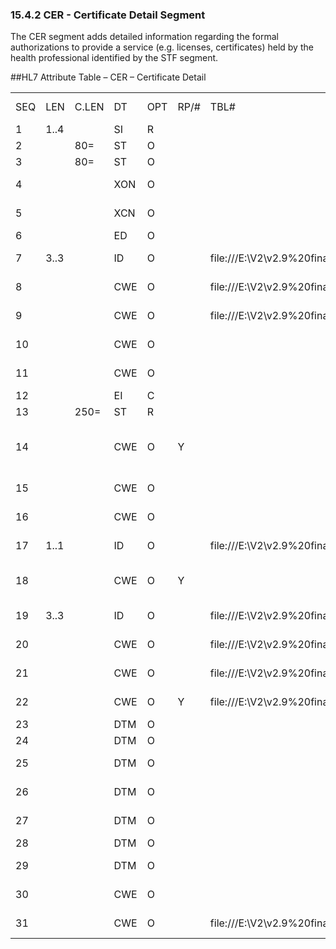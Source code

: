 ### 15.4.2 CER - Certificate Detail Segment

The CER segment adds detailed information regarding the formal authorizations to provide a service (e.g. licenses, certificates) held by the health professional identified by the STF segment.

##HL7 Attribute Table – CER – Certificate Detail

|     |     |     |     |     |     |     |     |     |
| --- | --- | --- | --- | --- | --- | --- | --- | --- |
| SEQ | LEN | C.LEN | DT | OPT | RP/# | TBL# | ITEM # | ELEMENT NAME |
| 1 | 1..4 |  | SI | R |  |  | 01856 | Set ID – CER |
| 2 |  | 80= | ST | O |  |  | 01857 | Serial Number |
| 3 |  | 80= | ST | O |  |  | 01858 | Version |
| 4 |  |  | XON | O |  |  | 01859 | Granting Authority |
| 5 |  |  | XCN | O |  |  | 01860 | Issuing Authority |
| 6 |  |  | ED | O |  |  | 01861 | Signature |
| 7 | 3..3 |  | ID | O |  | file:///E:\V2\v2.9%20final%20Nov%20from%20Frank\V29_CH02C_Tables.docx#HL70399[0399] | 01862 | Granting Country |
| 8 |  |  | CWE | O |  | file:///E:\V2\v2.9%20final%20Nov%20from%20Frank\V29_CH02C_Tables.docx#HL70347[0347] | 01863 | Granting State/Province |
| 9 |  |  | CWE | O |  | file:///E:\V2\v2.9%20final%20Nov%20from%20Frank\V29_CH02C_Tables.docx#HL70289[0289] | 01864 | Granting County/Parish |
| 10 |  |  | CWE | O |  |  | 01865 | Certificate Type |
| 11 |  |  | CWE | O |  |  | 01866 | Certificate Domain |
| 12 |  |  | EI | C |  |  | 01867 | Subject ID |
| 13 |  | 250= | ST | R |  |  | 01907 | Subject Name |
| 14 |  |  | CWE | O | Y |  | 01868 | Subject Directory Attribute Extension |
| 15 |  |  | CWE | O |  |  | 01869 | Subject Public Key Info |
| 16 |  |  | CWE | O |  |  | 01870 | Authority Key Identifier |
| 17 | 1..1 |  | ID | O |  | file:///E:\V2\v2.9%20final%20Nov%20from%20Frank\V29_CH02C_Tables.docx#HL70136[0136] | 01871 | Basic Constraint |
| 18 |  |  | CWE | O | Y |  | 01872 | CRL Distribution Point |
| 19 | 3..3 |  | ID | O |  | file:///E:\V2\v2.9%20final%20Nov%20from%20Frank\V29_CH02C_Tables.docx#HL70399[0399] | 01875 | Jurisdiction Country |
| 20 |  |  | CWE | O |  | file:///E:\V2\v2.9%20final%20Nov%20from%20Frank\V29_CH02C_Tables.docx#HL70347[0347] | 01873 | Jurisdiction State/Province |
| 21 |  |  | CWE | O |  | file:///E:\V2\v2.9%20final%20Nov%20from%20Frank\V29_CH02C_Tables.docx#HL70289[0289] | 01874 | Jurisdiction County/Parish |
| 22 |  |  | CWE | O | Y | file:///E:\V2\v2.9%20final%20Nov%20from%20Frank\V29_CH02C_Tables.docx#HL70547[0547] | 01895 | Jurisdiction Breadth |
| 23 |  |  | DTM | O |  |  | 01876 | Granting Date |
| 24 |  |  | DTM | O |  |  | 01877 | Issuing Date |
| 25 |  |  | DTM | O |  |  | 01878 | Activation Date |
| 26 |  |  | DTM | O |  |  | 01879 | Inactivation Date |
| 27 |  |  | DTM | O |  |  | 01880 | Expiration Date |
| 28 |  |  | DTM | O |  |  | 01881 | Renewal Date |
| 29 |  |  | DTM | O |  |  | 01882 | Revocation Date |
| 30 |  |  | CWE | O |  |  | 01883 | Revocation Reason Code |
| 31 |  |  | CWE | O |  | file:///E:\V2\v2.9%20final%20Nov%20from%20Frank\V29_CH02C_Tables.docx#HL70536[0536] | 01884 | Certificate Status Code |
